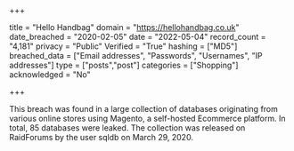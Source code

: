 +++

title = "Hello Handbag"
domain = "https://hellohandbag.co.uk"
date_breached = "2020-02-05"
date = "2022-05-04"
record_count = "4,181"
privacy = "Public"
Verified = "True"
hashing = ["MD5"]
breached_data = ["Email addresses", "Passwords", "Usernames", "IP addresses"]
type = ["posts","post"]
categories = ["Shopping"]
acknowledged = "No"


+++


This breach was found in a large collection of databases originating from various online stores using Magento, a self-hosted Ecommerce platform. In total, 85 databases were leaked. The collection was released on RaidForums by the user sqldb on March 29, 2020.

